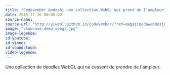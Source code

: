 ```yaml
---
title: "Codevember &ndash; une collection WebGL qui prend de l'ampleur"
date: 2015-11-26 00:00:00
source-name:
source-url: "http://yiwenl.github.io/Codevember/?ref=magazineduwebdesign"
image: "showcase-demo-webgl.jpg"
image-legende:
id-youtube:
id-vimeo:
id-soundcloud:
video-legende:
---
```

Une collection de doodles WebGL qui ne cessent de prendre de l'ampleur.
